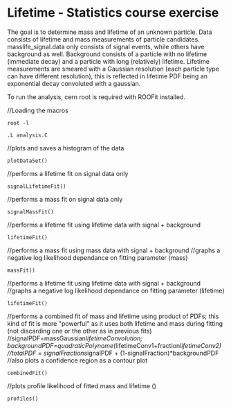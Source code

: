 # Lifetime - Statistics course exercise
The goal is to determine mass and lifetime of an unknown particle. Data consists of lifetime and mass measurements of particle candidates. masslife_signal.data only consists of signal events, while others have background as well. Background consists of a particle with no lifetime (immediate decay) and a particle with long (relatively) lifetime. Lifetime measurements are smeared with a Gaussian resolution (each particle type can have different resolution), this is reflected in lifetime PDF being an exponential decay convoluted with a gaussian.

To run the analysis, cern root is required with ROOFit installed.

//Loading the macros

```root -l```

```.L analysis.C```

//plots and saves a histogram of the data

```plotDataSet()```

//performs a lifetime fit on signal data only

```signalLifetimeFit()```

//performs a mass fit on signal data only

```signalMassFit()```

//performs a lifetime fit using lifetime data with signal + background

```lifetimeFit()```

//performs a mass fit using mass data with signal + background
//graphs a negative log likelihood dependance on fitting parameter (mass)

```massFit()```

//performs a lifetime fit using lifetime data with signal + background
//graphs a negative log likelihood dependance on fitting parameter (lifetime)

```lifetimeFit()```

//performs a combined fit of mass and lifetime using product of PDFs; this kind of fit is more "powerful" as it uses both lifetime and mass during fitting (not discarding one or the other as in previous fits)
//signalPDF=massGaussian*lifetimeConvolution; backgroundPDF=quadraticPolynome*(lifetimeConv1+fraction*lifetimeConv2)
//totalPDF = signalFraction*signalPDF + (1-signalFraction)*backgroundPDF
//also plots a confidence region as a contour plot

```combinedFit()```

//plots profile likelihood of fitted mass and lifetime ()

```profiles()```
